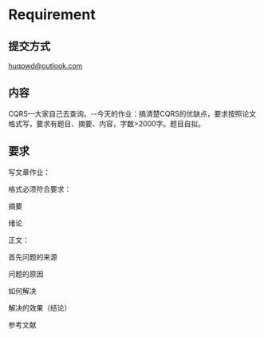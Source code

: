 # Requirement

## 提交方式

 huqpwd@outlook.com

## 内容

CQRS—大家自己去查询。--今天的作业：搞清楚CQRS的优缺点，要求按照论文格式写，要求有题目、摘要、内容，字数>2000字。题目自拟。

## 要求

写文章作业：

格式必须符合要求：

摘要

绪论

正文：

首先问题的来源

问题的原因

如何解决

解决的效果（结论）

参考文献

 